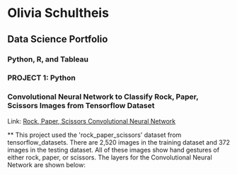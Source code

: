 # Olivia Schultheis
## Data Science Portfolio
### Python, R, and Tableau

### PROJECT 1: Python
### Convolutional Neural Network to Classify Rock, Paper, Scissors Images from Tensorflow Dataset
Link: [Rock, Paper, Scissors Convolutional Neural Network](https://github.com/OliviaS72/RockPaperScissors_CNN)

** This project used the 'rock_paper_scissors' dataset from tensorflow_datasets. There are 2,520 images in the training dataset and 372 images in the testing dataset. All of these images show hand gestures of either rock, paper, or scissors. The layers for the Convolutional Neural Network are shown below: 

